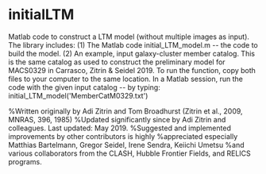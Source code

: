 # initialLTM
Matlab code to construct a LTM model (without multiple images as input).
The library includes: (1) The Matlab code initial_LTM_model.m -- the code to build the model. (2) An example, input galaxy-cluster member catalog. This is the same catalog as used to construct the preliminary model for MACS0329 in Carrasco, Zitrin \& Seidel 2019. To run the function, copy both files to your computer to the same location. In a Matlab session, run the code with the given input catalog -- by typing: initial_LTM_model('MemberCatM0329.txt')

%Written originally by Adi Zitrin and Tom Broadhurst (Zitrin et al., 2009, MNRAS, 396, 1985)
%Updated significantly since by Adi Zitrin and colleagues. Last updated: May 2019.
%Suggested and implemented improvements by other contributors is highly
%appreciated especially Matthias Bartelmann, Gregor Seidel, Irene Sendra, Keiichi Umetsu
%and various collaborators from the CLASH, Hubble Frontier Fields, and RELICS programs.
